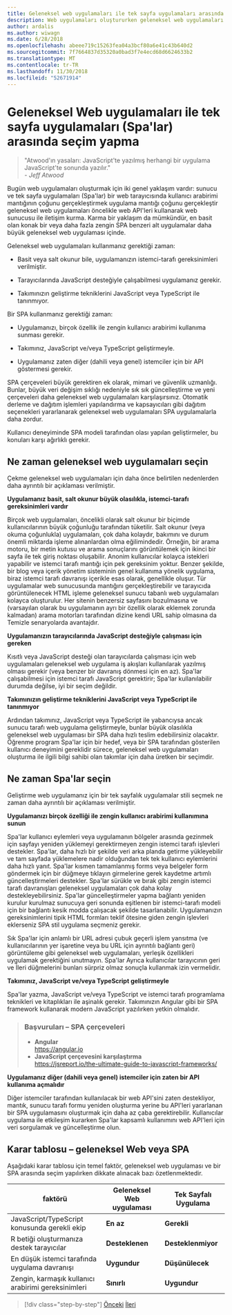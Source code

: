```yaml
---
title: Geleneksel web uygulamaları ile tek sayfa uygulamaları arasında seçim yapma
description: Web uygulamaları oluştururken geleneksel web uygulamaları ve tek sayfa uygulamaları (Spa'lar) arasında seçim yapma öğrenin.
author: ardalis
ms.author: wiwagn
ms.date: 6/28/2018
ms.openlocfilehash: abeee719c15263fea04a3bcf80a6e41c43b640d2
ms.sourcegitcommit: 7f7664837d35320a0bad3f7e4ecd68d6624633b2
ms.translationtype: MT
ms.contentlocale: tr-TR
ms.lasthandoff: 11/30/2018
ms.locfileid: "52671914"
---
```

# <a name="choose-between-traditional-web-apps-and-single-page-apps-spas"></a>Geleneksel Web uygulamaları ile tek sayfa uygulamaları (Spa'lar) arasında seçim yapma

> "Atwood'ın yasaları: JavaScript'te yazılmış herhangi bir uygulama JavaScript'te sonunda yazılır."  
> _\- Jeff Atwood_

Bugün web uygulamaları oluşturmak için iki genel yaklaşım vardır: sunucu ve tek sayfa uygulamaları (Spa'lar) bir web tarayıcısında kullanıcı arabirimi mantığının çoğunu gerçekleştirmek uygulama mantığı çoğunu gerçekleştir geleneksel web uygulamaları öncelikle web API'leri kullanarak web sunucusu ile iletişim kurma. Karma bir yaklaşım da mümkündür, en basit olan konak bir veya daha fazla zengin SPA benzeri alt uygulamalar daha büyük geleneksel web uygulaması içinde.

Geleneksel web uygulamaları kullanmanız gerektiği zaman:

- Basit veya salt okunur bile, uygulamanızın istemci-tarafı gereksinimleri verilmiştir.

- Tarayıcılarında JavaScript desteğiyle çalışabilmesi uygulamanız gerekir.

- Takımınızın geliştirme tekniklerini JavaScript veya TypeScript ile tanınmıyor.

Bir SPA kullanmanız gerektiği zaman:

- Uygulamanızı, birçok özellik ile zengin kullanıcı arabirimi kullanıma sunması gerekir.

- Takımınız, JavaScript ve/veya TypeScript geliştirmeyle.

- Uygulamanız zaten diğer (dahili veya genel) istemciler için bir API göstermesi gerekir.

SPA çerçeveleri büyük gerektiren ek olarak, mimari ve güvenlik uzmanlığı. Bunlar, büyük veri değişim sıklığı nedeniyle sık sık güncelleştirme ve yeni çerçeveleri daha geleneksel web uygulamaları karşılaşırsınız. Otomatik derleme ve dağıtım işlemleri yapılandırma ve kapsayıcıları gibi dağıtım seçenekleri yararlanarak geleneksel web uygulamaları SPA uygulamalarla daha zordur.

Kullanıcı deneyiminde SPA modeli tarafından olası yapılan geliştirmeler, bu konuları karşı ağırlıklı gerekir.

## <a name="when-to-choose-traditional-web-apps"></a>Ne zaman geleneksel web uygulamaları seçin

Çekme geleneksel web uygulamaları için daha önce belirtilen nedenlerden daha ayrıntılı bir açıklaması verilmiştir.

**Uygulamanız basit, salt okunur büyük olasılıkla, istemci-tarafı gereksinimleri vardır**

Birçok web uygulamaları, öncelikli olarak salt okunur bir biçimde kullanıcılarının büyük çoğunluğu tarafından tüketilir. Salt okunur (veya okuma çoğunlukla) uygulamaları, çok daha kolaydır, bakımını ve durum önemli miktarda işleme alınanlardan olma eğilimindedir. Örneğin, bir arama motoru, bir metin kutusu ve arama sonuçlarını görüntülemek için ikinci bir sayfa ile tek giriş noktası oluşabilir. Anonim kullanıcılar kolayca istekleri yapabilir ve istemci tarafı mantığı için pek gereksinim yoktur. Benzer şekilde, bir blog veya içerik yönetim sisteminin genel kullanıma yönelik uygulama, biraz istemci tarafı davranışı içerikle esas olarak, genellikle oluşur. Tür uygulamalar web sunucusunda mantığını gerçekleştirebilir ve tarayıcıda görüntülenecek HTML işleme geleneksel sunucu tabanlı web uygulamaları kolayca oluşturulur. Her sitenin benzersiz sayfasını bozulmasına ve (varsayılan olarak bu uygulamanın ayrı bir özellik olarak eklemek zorunda kalmadan) arama motorları tarafından dizine kendi URL sahip olmasına da Temizle senaryolarda avantajdır.

**Uygulamanızın tarayıcılarında JavaScript desteğiyle çalışması için gereken**

Kısıtlı veya JavaScript desteği olan tarayıcılarda çalışması için web uygulamaları geleneksel web uygulama iş akışları kullanılarak yazılmış olması gerekir (veya benzer bir davranış dönmesi için en az). Spa'lar çalışabilmesi için istemci tarafı JavaScript gerektirir; Spa'lar kullanılabilir durumda değilse, iyi bir seçim değildir.

**Takımınızın geliştirme tekniklerini JavaScript veya TypeScript ile tanınmıyor**

Ardından takımınız, JavaScript veya TypeScript ile yabancıysa ancak sunucu tarafı web uygulama geliştirmeyle, bunlar büyük olasılıkla geleneksel web uygulaması bir SPA daha hızlı teslim edebilirsiniz olacaktır. Öğrenme program Spa'lar için bir hedef, veya bir SPA tarafından gösterilen kullanıcı deneyimini gereklidir sürece, geleneksel web uygulamaları oluşturma ile ilgili bilgi sahibi olan takımlar için daha üretken bir seçimdir.

## <a name="when-to-choose-spas"></a>Ne zaman Spa'lar seçin

Geliştirme web uygulamanız için bir tek sayfalık uygulamalar stili seçmek ne zaman daha ayrıntılı bir açıklaması verilmiştir.

**Uygulamanızı birçok özelliği ile zengin kullanıcı arabirimi kullanımına sunun**

Spa'lar kullanıcı eylemleri veya uygulamanın bölgeler arasında gezinmek için sayfayı yeniden yüklemeyi gerektirmeyen zengin istemci tarafı işlevleri destekler. Spa'lar, daha hızlı bir şekilde veri arka planda getirme yükleyebilir ve tam sayfada yüklemelere nadir olduğundan tek tek kullanıcı eylemlerini daha hızlı yanıt. Spa'lar kısmen tamamlanmış forms veya belgeler form göndermek için bir düğmeye tıklayın girmelerine gerek kaydetme artımlı güncelleştirmeleri destekler. Spa'lar sürükle ve bırak gibi zengin istemci tarafı davranışları geleneksel uygulamaları çok daha kolay destekleyebilirsiniz. Spa'lar güncelleştirmeler yapma bağlantı yeniden kurulur kurulmaz sunucuya geri sonunda eşitlenen bir istemci-tarafı modeli için bir bağlantı kesik modda çalışacak şekilde tasarlanabilir. Uygulamanızın gereksinimlerini tipik HTML formları teklif ötesine giden zengin işlevleri eklerseniz SPA stil uygulama seçmeniz gerekir.

Sık Spa'lar için anlamlı bir URL adresi çubuk geçerli işlem yansıtma (ve kullanıcılarının yer işaretine veya bu URL için ayrıntılı bağlantı geri) görüntüleme gibi geleneksel web uygulamaları, yerleşik özellikleri uygulamak gerektiğini unutmayın. Spa'lar Ayrıca kullanıcılar tarayıcının geri ve İleri düğmelerini bunları sürpriz olmaz sonuçla kullanmak izin vermelidir.

**Takımınız, JavaScript ve/veya TypeScript geliştirmeyle**

Spa'lar yazma, JavaScript ve/veya TypeScript ve istemci tarafı programlama teknikleri ve kitaplıkları ile aşinalık gerekir. Takımınızın Angular gibi bir SPA framework kullanarak modern JavaScript yazılırken yetkin olmalıdır.

> ### <a name="references--spa-frameworks"></a>Başvuruları – SPA çerçeveleri
>
> - **Angular**  
>   <https://angular.io>
> - **JavaScript çerçevesini karşılaştırma**  
>   <https://jsreport.io/the-ultimate-guide-to-javascript-frameworks/>

**Uygulamanız diğer (dahili veya genel) istemciler için zaten bir API kullanıma açmalıdır**

Diğer istemciler tarafından kullanılacak bir web API'sini zaten destekliyor, mantık, sunucu tarafı formu yeniden oluşturma yerine bu API'leri yararlanan bir SPA uygulamasını oluşturmak için daha az çaba gerektirebilir. Kullanıcılar uygulama ile etkileşim kurarken Spa'lar kapsamlı kullanımını web API'leri için veri sorgulamak ve güncelleştirme olun.

## <a name="decision-table--traditional-web-or-spa"></a>Karar tablosu – geleneksel Web veya SPA

Aşağıdaki karar tablosu için temel faktör, geleneksel web uygulaması ve bir SPA arasında seçim yapılırken dikkate alınacak bazı özetlenmektedir.

| **faktörü**                                           | **Geleneksel Web uygulaması** | **Tek Sayfalı Uygulama** |
| ---------------------------------------------------- | ----------------------- | --------------------------- |
| JavaScript/TypeScript konusunda gerekli ekip | **En az**             | **Gerekli**                |
| R betiği oluşturmanıza destek tarayıcılar                   | **Desteklenen**           | **Desteklenmiyor**           |
| En düşük istemci tarafında uygulama davranışı             | **Uygundur**         | **Düşünülecek**                |
| Zengin, karmaşık kullanıcı arabirimi gereksinimleri            | **Sınırlı**             | **Uygundur**             |

>[!div class="step-by-step"]
>[Önceki](modern-web-applications-characteristics.md)
>[İleri](architectural-principles.md)